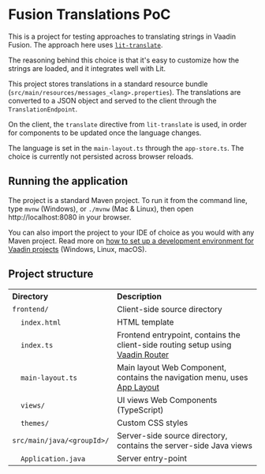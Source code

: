 # Fusion Translations PoC
This is a project for testing approaches to translating strings in Vaadin Fusion. The approach here uses [`lit-translate`](https://github.com/andreasbm/lit-translate).

The reasoning behind this choice is that it's easy to customize how the strings are loaded, and it integrates well with Lit.

This project stores translations in a standard resource bundle (`src/main/resources/messages_<lang>.properties`). The translations are converted to a JSON object and served to the client
through the `TranslationEndpoint`.

On the client, the `translate` directive from `lit-translate` is used, in order for components to be updated once the language changes.

The language is set in the `main-layout.ts` through the `app-store.ts`. The choice is currently not persisted across browser reloads.

## Running the application
The project is a standard Maven project. To run it from the command line,
type `mvnw` (Windows), or `./mvnw` (Mac & Linux), then open
http://localhost:8080 in your browser.

You can also import the project to your IDE of choice as you would with any 
Maven project. Read more on [how to set up a development environment for 
Vaadin projects](https://vaadin.com/docs/latest/guide/install) (Windows, Linux, macOS).

## Project structure

<table style="width:100%; text-align: left;">
  <tr><th>Directory</th><th>Description</th></tr>
  <tr><td><code>frontend/</code></td><td>Client-side source directory</td></tr>
  <tr><td>&nbsp;&nbsp;&nbsp;&nbsp;<code>index.html</code></td><td>HTML template</td></tr>
  <tr><td>&nbsp;&nbsp;&nbsp;&nbsp;<code>index.ts</code></td><td>Frontend entrypoint, contains the client-side routing setup using <a href="https://vaadin.com/router">Vaadin Router</a></td></tr>
  <tr><td>&nbsp;&nbsp;&nbsp;&nbsp;<code>main-layout.ts</code></td><td>Main layout Web Component, contains the navigation menu, uses <a href="https://vaadin.com/components/vaadin-app-layout">App Layout</a></td></tr>
  <tr><td>&nbsp;&nbsp;&nbsp;&nbsp;<code>views/</code></td><td>UI views Web Components (TypeScript)</td></tr>
  <tr><td>&nbsp;&nbsp;&nbsp;&nbsp;<code>themes/</code></td><td>Custom  
CSS styles</td></tr>
  <tr><td><code>src/main/java/&lt;groupId&gt;/</code></td><td>Server-side 
source directory, contains the server-side Java views</td></tr>
  <tr><td>&nbsp;&nbsp;&nbsp;&nbsp;<code>Application.java</code></td><td>Server entry-point</td></tr>
</table>
